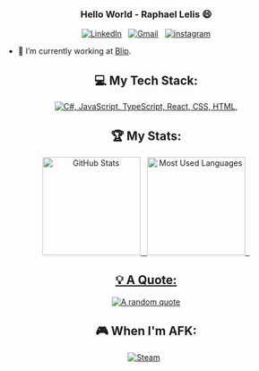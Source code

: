 <div align="center">
  
### Hello World - Raphael Lelis 😄
  
[![LinkedIn](https://skillicons.dev/icons?i=linkedin)](https://www.linkedin.com/in/raphael-lelis-249ab3161/) &nbsp;
[![Gmail](https://skillicons.dev/icons?i=gmail)](mailto:raphalelis@outlook.com?subject=Olá%20Rapha,%20From%20Github) &nbsp;
[![instagram](https://skillicons.dev/icons?i=instagram)](https://www.instagram.com/faelesco)

</div>

- 🔭 I’m currently working at [Blip]([https://www.linkedin.com/company/blip/](https://www.linkedin.com/company/blipbr/)).
<div align="center">

## 💻 My Tech Stack:

[![C#, JavaScript, TypeScript, React, CSS, HTML, ](https://skillicons.dev/icons?i=js,ts,cs,react,vue,git,kubernetes,docker,aws,azure)](https://skillicons.dev)
## 🏆 My Stats:

<div align="center">
  <a href="https://github.com/faelesco">
  <img height="175" alt="GitHub Stats" src="https://github-readme-stats.vercel.app/api?username=faelesco&show_icons=true&theme=dark&include_all_commits=true&count_private=true"/>&nbsp;&nbsp;
  <img height="175" alt="Most Used Languages" src="https://github-readme-stats.vercel.app/api/top-langs/?username=faelesco&layout=compact&langs_count=7&theme=dark"/>&nbsp;&nbsp;
</div>
    
## 💡 A Quote:

[![A random quote](https://quotes-github-readme.vercel.app/api?type=horizontal&theme=dark)](https://github.com/piyushsuthar/github-readme-quotes)

## 🎮 When I'm AFK:
[![Steam](https://img.shields.io/badge/steam-%23000000.svg?style=for-the-badge&logo=steam&logoColor=white)](https://steamcommunity.com/profiles/76561198342693647/) &nbsp;
</div>
